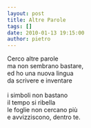 ```yaml
---
layout: post
title: Altre Parole
tags: []
date: 2010-01-13 19:15:00
author: pietro
---
```

Cerco altre parole<br/>ma non sembrano bastare,<br/>ed ho una nuova lingua<br/>da scrivere e inventare<br/><br/>i simboli non bastano<br/>il tempo si ribella<br/>le foglie non cercano più<br/>e avvizziscono, dentro te.
